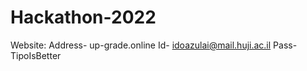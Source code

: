 # Hackathon-2022

Website:
Address- up-grade.online
Id- idoazulai@mail.huji.ac.il
Pass- TipoIsBetter

